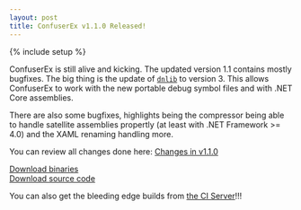 ```yaml
---
layout: post
title: ConfuserEx v1.1.0 Released!
---
```

{% include setup %}

ConfuserEx is still alive and kicking. The updated version 1.1 contains mostly bugfixes. The big thing is the update of [`dnlib`](https://github.com/0xd4d/dnlib) to version 3. This allows ConfuserEx to work with the new portable debug symbol files and with .NET Core assemblies.

There are also some bugfixes, highlights being the compressor being able to handle satellite assemblies propertly (at least with .NET Framework >= 4.0) and the XAML renaming handling more.

You can review all changes done here: [Changes in v1.1.0](https://github.com/mkaring/ConfuserEx/compare/v1.0.0...v1.1.0)

<div class="well well-lg">
  <div class="row">
    <div class="col-md-6 text-center">
      <a class="btn btn-primary btn-lg" role="button" href="https://github.com/mkaring/ConfuserEx/releases/download/v1.1.0/ConfuserEx.zip">Download binaries</a>
    </div>
    <div class="col-md-6 text-center">
      <a class="btn btn-primary btn-lg" role="button" href="https://github.com/mkaring/ConfuserEx/archive/v1.1.0.zip">Download source code</a>
    </div>
  </div>
</div>

You can also get the bleeding edge builds from [the CI Server](https://ci.appveyor.com/project/mkaring/confuserex)!!!